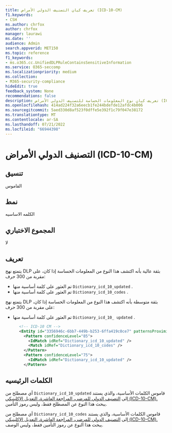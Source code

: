 ```yaml
---
title: تعريف كيان التصنيف الدولي الأمراض (ICD-10-CM)
f1.keywords:
- CSH
ms.author: chrfox
author: chrfox
manager: laurawi
ms.date: ''
audience: Admin
search.appverid: MET150
ms.topic: reference
f1_keywords:
- ms.o365.cc.UnifiedDLPRuleContainsSensitiveInformation
ms.service: O365-seccomp
ms.localizationpriority: medium
ms.collection:
- M365-security-compliance
hideEdit: true
feedback_system: None
recommendations: false
description: تعريف كيان نوع المعلومات الحساسة للتصنيف الدولي الأمراض (ICD-10-CM).
ms.openlocfilehash: 414ad224f32a6eecb1fe244bdefde12afdc4b006
ms.sourcegitcommit: 5aed330d8af523f0dffe5e392f1c79f047e38172
ms.translationtype: MT
ms.contentlocale: ar-SA
ms.lasthandoff: 07/21/2022
ms.locfileid: "66944398"
---
```

# <a name="international-classification-of-diseases-icd-10-cm"></a>التصنيف الدولي الأمراض (ICD-10-CM)

## <a name="format"></a>تنسيق

القاموس

## <a name="pattern"></a>نمط

الكلمه الاساسيه

## <a name="checksum"></a>المجموع الاختباري

لا

## <a name="definition"></a>تعريف

يتمتع نهج DLP بثقة عالية بأنه اكتشف هذا النوع من المعلومات الحساسة إذا كان، على مقربة من 300 حرف:

- تم العثور على كلمة أساسية منها `Dictionary_icd_10_updated` .
- تم العثور على كلمة أساسية منها `Dictionary_icd_10_codes` .

يتمتع نهج DLP بثقة متوسطة بأنه اكتشف هذا النوع من المعلومات الحساسة إذا كان، على مقربة من 300 حرف:

- تم العثور على كلمة أساسية منها `Dictionary_icd_10_ updated` .

```xml
      <!-- ICD-10 CM -->
      <Entity id="3356946c-6bb7-449b-b253-6ffa419c0ce7" patternsProximity="300" recommendedConfidence="85">
        <Pattern confidenceLevel="85">
          <IdMatch idRef="Dictionary_icd_10_updated" />
          <Match idRef="Dictionary_icd_10_codes" />
        </Pattern>
        <Pattern confidenceLevel="75">
          <IdMatch idRef="Dictionary_icd_10_updated" />
        </Pattern>

```

## <a name="keywords"></a>الكلمات الرئيسيه

أي مصطلح من `Dictionary_icd_10_updated` قاموس الكلمات الأساسية، والذي يستند إلى [التصنيف الدولي للمرضى، المراجعة العاشرة، التعديل الإكلينيكي (ICD-10-CM).](https://icd10cmtool.cdc.gov/) يبحث هذا النوع عن المصطلح فقط، وليس رموز التأمين.

أي مصطلح من `Dictionary_icd_10_codes` قاموس الكلمات الأساسية، والذي يستند إلى [التصنيف الدولي للمرضى، المراجعة العاشرة، التعديل الإكلينيكي (ICD-10-CM).](https://icd10cmtool.cdc.gov/) يبحث هذا النوع عن رموز التأمين فقط، وليس الوصف.
